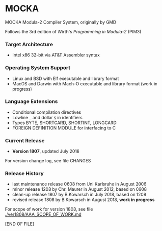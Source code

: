 # MOCKA
MOCKA Modula-2 Compiler System, originally by GMD

Follows the 3rd edition of Wirth's *Programming in Modula-2* (PIM3)

### Target Architecture
* Intel x86 32-bit via AT&T Assembler syntax

### Operating System Support
* Linux and BSD with Elf executable and library format
* MacOS and Darwin with Mach-O executable and library format (work in progress)

### Language Extensions
* Conditional compilation directives
* Lowline `_` and dollar `$` in identifiers
* Types BYTE, SHORTCARD, SHORTINT, LONGCARD
* FOREIGN DEFINITION MODULE for interfacing to C

### Current Release
* **Version 1807**, updated July 2018

For version change log, see file CHANGES

### Release History
* last maintenance release 0608 from Uni Karlsruhe in August 2006
* minor release 1208 by Chr. Maurer in August 2012, based on 0608
* clean-up release 1807 by B.Kowarsch in July 2018, based on 1208
* revised release 1808 by B.Kowarsch in August 2018, **work in progress**

For scope of work for version 1808, see file [./ver1808/AAA_SCOPE_OF_WORK.md](https://github.com/trijezdci/MOCKA/blob/master/ver1808/AAA_SCOPE_OF_WORK.md)

\[END OF FILE\]
